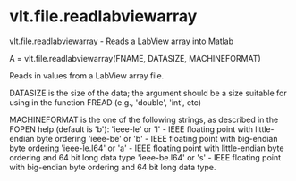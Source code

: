 # vlt.file.readlabviewarray

  vlt.file.readlabviewarray - Reads a LabView array into Matlab
 
   A = vlt.file.readlabviewarray(FNAME, DATASIZE, MACHINEFORMAT)
 
   Reads in values from a LabView array file.
 
   DATASIZE is the size of the data; the argument should be 
   a size suitable for using in the function FREAD (e.g.,
   'double', 'int', etc)
 
   MACHINEFORMAT is the one of the following strings, as 
   described in the FOPEN help (default is 'b'):
     'ieee-le'     or 'l' - IEEE floating point with little-endian
                            byte ordering
     'ieee-be'     or 'b' - IEEE floating point with big-endian
                            byte ordering
     'ieee-le.l64' or 'a' - IEEE floating point with little-endian
                            byte ordering and 64 bit long data type
     'ieee-be.l64' or 's' - IEEE floating point with big-endian byte
                            ordering and 64 bit long data type.
